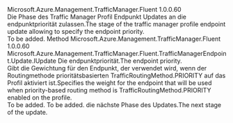 <Type Name="IWithRoutingPriority" FullName="Microsoft.Azure.Management.TrafficManager.Fluent.TrafficManagerEndpoint.Update.IWithRoutingPriority">
  <TypeSignature Language="C#" Value="public interface IWithRoutingPriority" />
  <TypeSignature Language="ILAsm" Value=".class public interface auto ansi abstract IWithRoutingPriority" />
  <TypeSignature Language="DocId" Value="T:Microsoft.Azure.Management.TrafficManager.Fluent.TrafficManagerEndpoint.Update.IWithRoutingPriority" />
  <TypeSignature Language="VB.NET" Value="Public Interface IWithRoutingPriority" />
  <TypeSignature Language="F#" Value="type IWithRoutingPriority = interface" />
  <AssemblyInfo>
    <AssemblyName>Microsoft.Azure.Management.TrafficManager.Fluent</AssemblyName>
    <AssemblyVersion>1.0.0.60</AssemblyVersion>
  </AssemblyInfo>
  <Interfaces />
  <Docs>
    <summary>
            <span data-ttu-id="c3664-101">Die Phase des Traffic Manager Profil Endpunkt Updates an die endpunktpriorität zulassen.</span><span class="sxs-lookup"><span data-stu-id="c3664-101">The stage of the traffic manager profile endpoint update allowing to specify the endpoint priority.</span></span>
            </summary>
    <remarks>To be added.</remarks>
  </Docs>
  <Members>
    <Member MemberName="WithRoutingPriority">
      <MemberSignature Language="C#" Value="public Microsoft.Azure.Management.TrafficManager.Fluent.TrafficManagerEndpoint.Update.IUpdate WithRoutingPriority (int priority);" />
      <MemberSignature Language="ILAsm" Value=".method public hidebysig newslot virtual instance class Microsoft.Azure.Management.TrafficManager.Fluent.TrafficManagerEndpoint.Update.IUpdate WithRoutingPriority(int32 priority) cil managed" />
      <MemberSignature Language="DocId" Value="M:Microsoft.Azure.Management.TrafficManager.Fluent.TrafficManagerEndpoint.Update.IWithRoutingPriority.WithRoutingPriority(System.Int32)" />
      <MemberSignature Language="VB.NET" Value="Public Function WithRoutingPriority (priority As Integer) As IUpdate" />
      <MemberSignature Language="F#" Value="abstract member WithRoutingPriority : int -&gt; Microsoft.Azure.Management.TrafficManager.Fluent.TrafficManagerEndpoint.Update.IUpdate" Usage="iWithRoutingPriority.WithRoutingPriority priority" />
      <MemberType>Method</MemberType>
      <AssemblyInfo>
        <AssemblyName>Microsoft.Azure.Management.TrafficManager.Fluent</AssemblyName>
        <AssemblyVersion>1.0.0.60</AssemblyVersion>
      </AssemblyInfo>
      <ReturnValue>
        <ReturnType>Microsoft.Azure.Management.TrafficManager.Fluent.TrafficManagerEndpoint.Update.IUpdate</ReturnType>
      </ReturnValue>
      <Parameters>
        <Parameter Name="priority" Type="System.Int32" />
      </Parameters>
      <Docs>
        <param name="priority"><span data-ttu-id="c3664-102">Die endpunktpriorität.</span><span class="sxs-lookup"><span data-stu-id="c3664-102">The endpoint priority.</span></span></param>
        <summary>
            <span data-ttu-id="c3664-103">Gibt die Gewichtung für den Endpunkt, der verwendet wird, wenn der Routingmethode prioritätsbasierten TrafficRoutingMethod.PRIORITY auf das Profil aktiviert ist.</span><span class="sxs-lookup"><span data-stu-id="c3664-103">Specifies the weight for the endpoint that will be used when priority-based routing method is  TrafficRoutingMethod.PRIORITY enabled on the profile.</span></span>
            </summary>
        <returns>To be added.</returns>
        <remarks>To be added.</remarks>
        <return><span data-ttu-id="c3664-104">die nächste Phase des Updates.</span><span class="sxs-lookup"><span data-stu-id="c3664-104">The next stage of the update.</span></span></return>
      </Docs>
    </Member>
  </Members>
</Type>